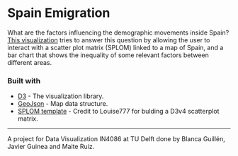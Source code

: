 # Spain Emigration
What are the factors influencing the demographic movements inside Spain? [This visualization](https://jguinea.github.io/spain-emigration/spain.html) tries to answer this question by allowing the user to interact with a scatter plot matrix (SPLOM) linked to a map of Spain, and a bar chart that shows the inequality of some relevant factors between different areas.

### Built with
* [D3](https://github.com/d3/d3) - The visualization library.
* [GeoJson](https://github.com/geojson) - Map data structure.
* [SPLOM template](https://github.com/Louise777/BrushableScatterplotMatrix-d3) - Credit to Louise777 for bulding a D3v4 scatterplot matrix.
---
A project for Data Visualization IN4086 at TU Delft done by Blanca Guillén, Javier Guinea and Maite Ruiz.
